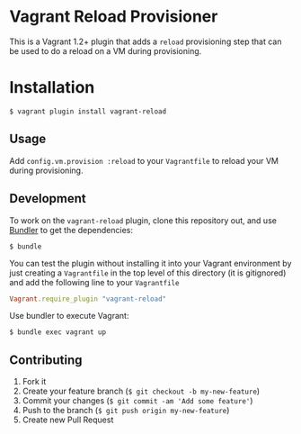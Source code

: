 # Vagrant Reload Provisioner

This is a Vagrant 1.2+ plugin that adds a `reload` provisioning step that can
be used to do a reload on a VM during provisioning.

# Installation

    $ vagrant plugin install vagrant-reload

## Usage

Add `config.vm.provision :reload` to your `Vagrantfile` to reload your VM
during provisioning.

## Development

To work on the `vagrant-reload` plugin, clone this repository out, and use
[Bundler](http://gembundler.com) to get the dependencies:

    $ bundle

You can test the plugin without installing it into your Vagrant environment by 
just creating a `Vagrantfile` in the top level of this directory 
(it is gitignored) and add the following line to your `Vagrantfile` 

```ruby
Vagrant.require_plugin "vagrant-reload"
```
Use bundler to execute Vagrant:

    $ bundle exec vagrant up

## Contributing

1. Fork it
2. Create your feature branch (`$ git checkout -b my-new-feature`)
3. Commit your changes (`$ git commit -am 'Add some feature'`)
4. Push to the branch (`$ git push origin my-new-feature`)
5. Create new Pull Request
